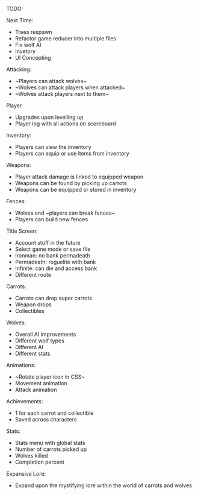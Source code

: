 TODO:

Next Time:
- Trees respawn
- Refactor game reducer into multiple files
- Fix wolf AI
- Invetory
- UI Concepting

Attacking:
- ~Players can attack wolves~
- ~Wolves can attack players when attacked~
- ~Wolves attack players next to them~

Player
- Upgrades upon levelling up
- Player log with all actions on scoreboard

Inventory:
- Players can view the inventory
- Players can equip or use items from inventory

Weapons:
- Player attack damage is linked to equipped weapon
- Weapons can be found by picking up carrots
- Weapons can be equipped or stored in inventory

Fences:
- Wolves and ~players can break fences~
- Players can build new fences

Title Screen:
- Account stuff in the future
- Select game mode or save file
- Ironman: no bank permadeath
- Permadeath: roguelite with bank
- Infinite: can die and access bank
- Different route

Carrots:
- Carrots can drop super carrots
- Weapon drops
- Collectibles

Wolves:
- Overall AI improvements
- Different wolf types
- Different AI
- Different stats

Animations:
- ~Rotate player icon in CSS~
- Movement animation
- Attack animation

Achievements:
- 1 for each carrot and collectible
- Saved across characters

Stats:
- Stats menu with global stats
- Number of carrots picked up
- Wolves killed
- Completion percent

Expansive Lore:
- Expand upon the mystifying lore within the world of carrots and wolves
